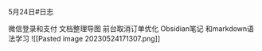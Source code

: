  5月24日#日志
 
   微信登录和支付 文档整理导图
   前台取消订单优化
   Obsidian笔记 和markdown语法学习
![[Pasted image 20230524171307.png]]